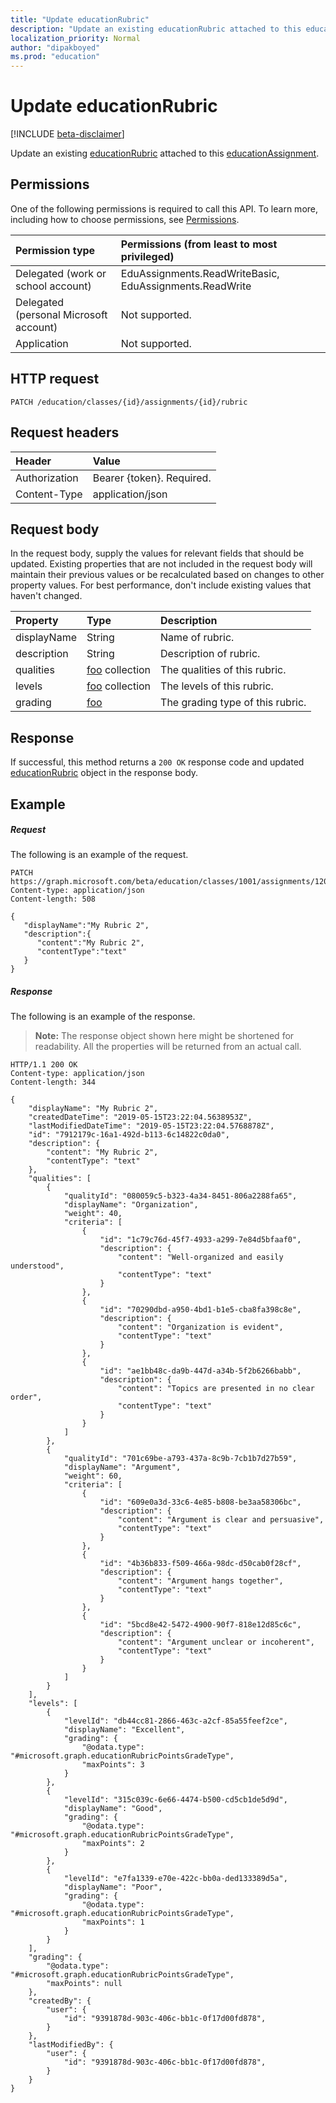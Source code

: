 ```yaml
---
title: "Update educationRubric"
description: "Update an existing educationRubric attached to this educationAssignment"
localization_priority: Normal
author: "dipakboyed"
ms.prod: "education"
---
```


# Update educationRubric

[!INCLUDE [beta-disclaimer](../../includes/beta-disclaimer.md)]

Update an existing [educationRubric](../resources/educationrubric.md) attached to this [educationAssignment](../resources/educationassignment.md).

## Permissions
One of the following permissions is required to call this API. To learn more, including how to choose permissions, see [Permissions](/graph/permissions-reference).

|Permission type      | Permissions (from least to most privileged)              |
|:--------------------|:---------------------------------------------------------|
|Delegated (work or school account) |  EduAssignments.ReadWriteBasic, EduAssignments.ReadWrite  |
|Delegated (personal Microsoft account) |  Not supported.  |
|Application | Not supported.  | 

## HTTP request
<!-- { "blockType": "ignored" } -->
```http
PATCH /education/classes/{id}/assignments/{id}/rubric
```
## Request headers
| Header       | Value |
|:---------------|:--------|
| Authorization  | Bearer {token}. Required.  |
| Content-Type  | application/json  |

## Request body
In the request body, supply the values for relevant fields that should be updated. Existing properties that are not included in the request body will maintain their previous values or be recalculated based on changes to other property values. For best performance, don't include existing values that haven't changed.

| Property	   | Type	|Description|
|:---------------|:--------|:----------|
|displayName|String|Name of rubric.|
|description|String|Description of rubric.|
|qualities|[foo](foo.md) collection|The qualities of this rubric.|
|levels|[foo](foo.md) collection|The levels of this rubric.|
|grading|[foo](foo.md)|The grading type of this rubric.|

## Response
If successful, this method returns a `200 OK` response code and updated [educationRubric](../resources/educationrubric.md) object in the response body.
## Example
##### Request
The following is an example of the request.
<!-- {
  "blockType": "ignored",
  "name": "get_assignments"
}-->
```http 
PATCH https://graph.microsoft.com/beta/education/classes/1001/assignments/12002/rubric
Content-type: application/json
Content-length: 508

{
   "displayName":"My Rubric 2",
   "description":{
      "content":"My Rubric 2",
      "contentType":"text"
   }
}
```
##### Response
The following is an example of the response. 

>**Note:** The response object shown here might be shortened for readability. All the properties will be returned from an actual call.

<!-- {
  "blockType": "ignored",
  "truncated": true,
  "@odata.type": "microsoft.graph.educationAssignment",
  "isCollection": true
} -->
```http
HTTP/1.1 200 OK
Content-type: application/json
Content-length: 344

{
    "displayName": "My Rubric 2",
    "createdDateTime": "2019-05-15T23:22:04.5638953Z",
    "lastModifiedDateTime": "2019-05-15T23:22:04.5768878Z",
    "id": "7912179c-16a1-492d-b113-6c14822c0da0",
    "description": {
        "content": "My Rubric 2",
        "contentType": "text"
    },
    "qualities": [
        {
            "qualityId": "080059c5-b323-4a34-8451-806a2288fa65",
            "displayName": "Organization",
            "weight": 40,
            "criteria": [
                {
                    "id": "1c79c76d-45f7-4933-a299-7e84d5bfaaf0",
                    "description": {
                        "content": "Well-organized and easily understood",
                        "contentType": "text"
                    }
                },
                {
                    "id": "70290dbd-a950-4bd1-b1e5-cba8fa398c8e",
                    "description": {
                        "content": "Organization is evident",
                        "contentType": "text"
                    }
                },
                {
                    "id": "ae1bb48c-da9b-447d-a34b-5f2b6266babb",
                    "description": {
                        "content": "Topics are presented in no clear order",
                        "contentType": "text"
                    }
                }
            ]
        },
        {
            "qualityId": "701c69be-a793-437a-8c9b-7cb1b7d27b59",
            "displayName": "Argument",
            "weight": 60,
            "criteria": [
                {
                    "id": "609e0a3d-33c6-4e85-b808-be3aa58306bc",
                    "description": {
                        "content": "Argument is clear and persuasive",
                        "contentType": "text"
                    }
                },
                {
                    "id": "4b36b833-f509-466a-98dc-d50cab0f28cf",
                    "description": {
                        "content": "Argument hangs together",
                        "contentType": "text"
                    }
                },
                {
                    "id": "5bcd8e42-5472-4900-90f7-818e12d85c6c",
                    "description": {
                        "content": "Argument unclear or incoherent",
                        "contentType": "text"
                    }
                }
            ]
        }
    ],
    "levels": [
        {
            "levelId": "db44cc81-2866-463c-a2cf-85a55feef2ce",
            "displayName": "Excellent",
            "grading": {
                "@odata.type": "#microsoft.graph.educationRubricPointsGradeType",
                "maxPoints": 3
            }
        },
        {
            "levelId": "315c039c-6e66-4474-b500-cd5cb1de5d9d",
            "displayName": "Good",
            "grading": {
                "@odata.type": "#microsoft.graph.educationRubricPointsGradeType",
                "maxPoints": 2
            }
        },
        {
            "levelId": "e7fa1339-e70e-422c-bb0a-ded133389d5a",
            "displayName": "Poor",
            "grading": {
                "@odata.type": "#microsoft.graph.educationRubricPointsGradeType",
                "maxPoints": 1
            }
        }
    ],
    "grading": {
        "@odata.type": "#microsoft.graph.educationRubricPointsGradeType",
        "maxPoints": null
    },
    "createdBy": {
        "user": {
            "id": "9391878d-903c-406c-bb1c-0f17d00fd878",
        }
    },
    "lastModifiedBy": {
        "user": {
            "id": "9391878d-903c-406c-bb1c-0f17d00fd878",
        }
    }
}
```
<!-- uuid: 8fcb5dbc-d5aa-4681-8e31-b001d5168d79
2015-10-25 14:57:30 UTC -->
<!--
{
  "type": "#page.annotation",
  "description": "Attach educationRubric to educationAssignment",
  "keywords": "",
  "section": "documentation",
  "tocPath": "",
  "suppressions": []
}
-->
